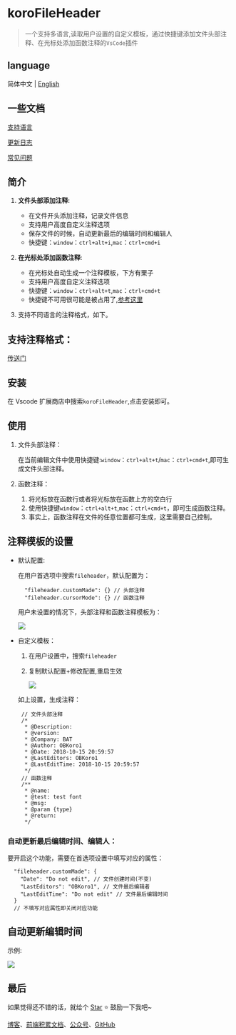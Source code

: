 # koroFileHeader 

> 一个支持多语言,读取用户设置的自定义模板，通过快捷键添加文件头部注释、在光标处添加函数注释的`VsCode`插件

## language

简体中文 | [English](https://github.com/OBKoro1/koro1FileHeader/wiki/Readme)


## 一些文档

[支持语言](https://github.com/OBKoro1/koro1FileHeader/wiki/%E6%94%AF%E6%8C%81%E8%AF%AD%E8%A8%80)

[更新日志](https://github.com/OBKoro1/koro1FileHeader/wiki/%E6%9B%B4%E6%96%B0%E6%97%A5%E5%BF%97)

[常见问题](https://github.com/OBKoro1/koro1FileHeader/wiki/%E5%B8%B8%E8%A7%81%E9%97%AE%E9%A2%98)

## 简介

1. **文件头部添加注释**:
   
   *  在文件开头添加注释，记录文件信息
   *  支持用户高度自定义注释选项
   *  保存文件的时候，自动更新最后的编辑时间和编辑人
   *  快捷键：`window`：`ctrl+alt+i`,`mac`：`ctrl+cmd+i`

2. **在光标处添加函数注释**:

    * 在光标处自动生成一个注释模板，下方有栗子
    * 支持用户高度自定义注释选项
    * 快捷键：`window`：`ctrl+alt+t`,`mac`：`ctrl+cmd+t`
    * 快捷键不可用很可能是被占用了,[参考这里](https://github.com/OBKoro1/koro1FileHeader/issues/5)

 3. 支持不同语言的注释格式，如下。

## 支持注释格式：

[传送门](https://github.com/OBKoro1/koro1FileHeader/wiki/%E6%94%AF%E6%8C%81%E8%AF%AD%E8%A8%80)

## 安装

在 Vscode 扩展商店中搜索`koroFileHeader`,点击安装即可。

## 使用

1. 文件头部注释：

    在当前编辑文件中使用快捷键:`window`：`ctrl+alt+t`/`mac`：`ctrl+cmd+t`,即可生成文件头部注释。
    
2. 函数注释：
   
    1. 将光标放在函数行或者将光标放在函数上方的空白行
    2. 使用快捷键`window`：`ctrl+alt+t`,`mac`：`ctrl+cmd+t`，即可生成函数注释。
    3. 事实上，函数注释在文件的任意位置都可生成，这里需要自己控制。

## 注释模板的设置

* 默认配置:
  
  在用户首选项中搜索`fileheader`，默认配置为：

        "fileheader.customMade": {} // 头部注释
        "fileheader.cursorMode": {} // 函数注释 

  用户未设置的情况下，头部注释和函数注释模板为：

    ![](https://user-gold-cdn.xitu.io/2018/10/15/166779bbd32b2eb8?w=835&h=669&f=gif&s=110037)

 * 自定义模板：
    
   1. 在用户设置中，搜索`fileheader`
   2. 复制默认配置+修改配置,重启生效
    
      ![](https://user-gold-cdn.xitu.io/2018/10/15/16677ca54d2fd641?w=1904&h=1418&f=png&s=483788)
      
    如上设置，生成注释：

        // 文件头部注释
        /*
         * @Description: 
         * @version: 
         * @Company: BAT
         * @Author: OBKoro1
         * @Date: 2018-10-15 20:59:57
         * @LastEditors: OBKoro1
         * @LastEditTime: 2018-10-15 20:59:57
         */
        // 函数注释
        /**
         * @name: 
         * @test: test font
         * @msg: 
         * @param {type} 
         * @return: 
         */

### 自动更新最后编辑时间、编辑人：

要开启这个功能，需要在首选项设置中填写对应的属性：

      "fileheader.customMade": {
        "Date": "Do not edit", // 文件创建时间(不变)
        "LastEditors": "OBKoro1", // 文件最后编辑者
        "LastEditTime": "Do not edit" // 文件最后编辑时间
      }
      // 不填写对应属性即关闭对应功能


## 自动更新编辑时间
 示例:

   ![](https://user-gold-cdn.xitu.io/2018/10/15/16677021413214ca?w=413&h=270&f=gif&s=49647)

## 最后

如果觉得还不错的话，就给个 [Star](https://github.com/OBKoro1/koro1FileHeader) ⭐️ 鼓励一下我吧~

[博客](http://obkoro1.com/)、[前端积累文档](http://obkoro1.com/web_accumulate/accumulate/)、[公众号](https://user-gold-cdn.xitu.io/2018/5/1/1631b6f52f7e7015?w=344&h=344&f=jpeg&s=8317)、[GitHub](https://github.com/OBKoro1)